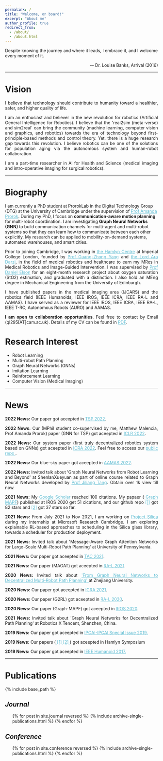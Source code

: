 ```yaml
---
permalink: /
title: "Welcome, on board!"
excerpt: "About me"
author_profile: true
redirect_from: 
  - /about/
  - /about.html
---
```





<p>Despite knowing the journey and where it leads, I embrace it, and I welcome every moment of it.</p>
<p style="text-align: right;">-- Dr. Louise Banks, Arrival (2016)</p>




<hr color="#FFFFFF" />

Vision
======
<div style="text-align: justify"> 

<p> I believe that technology should contribute to humanity toward a healthier, safer, and higher quality of life.  </p> 

<p> I am an enthusiast and believer in the new revolution for robotics (Artificial General Intelligence for Robotics). I believe that the 'real2sim (meta-verse) and sim2real' can bring the community (machine learning, computer vision and graphics, and robotics) towards the era of technology beyond first-principle-based methods and control theory. Yet, there is a huge research gap towards this revolution. I believe robotics can be one of the solutions for population aging via the autonomous system and human-robot collaboration. </p> 

<p> I am a part-time researcher in AI for Health and Science (medical imaging and intro-operative imaging for surgical robotics).  </p> 

<!-- <p> Thoughout my research jounery towards this revolution so far, I have been inspired by my superivisor (<a href="https://www.proroklab.org/" style="color:#5dbcd2;">Prof Amanda Prorok</a>),  (<a href="https://www.science.org/doi/10.1126/scirobotics.aam8638" style="color:#5dbcd2;"> Prof Guang-zhong Yang</a>-->

<hr color="#FFFFFF" />
</div>

Biography
======

<p>I am currently a PhD student at ProrokLab in the Digital Technology Group (DTG) at the University of Cambridge under the supervision of <a href="https://www.proroklab.org/" style="color:#5dbcd2;">Prof Amanda Prorok</a>. During my PhD, I focus on <b>communication-aware motion planning</b> for multi-robot coordination. I am investigating <b>Graph Neural Networks (GNN)</b> to build communication channels for multi-agent and multi-robot systems so that they can learn how to communicate between each other explicitly. 
 My research can be applied to mobility-on-demand systems, automated warehouses, and smart cities.</p> 

<div style="text-align: justify"> 

<p>Prior to joining Cambridge, I was working in <a href="https://www.imperial.ac.uk/hamlyn-centre/" style="color:#5dbcd2;">the Hamlyn Centre</a> at Imperial College London, founded by <a href="https://ieeexplore.ieee.org/author/37276270800" style="color:#5dbcd2;">Prof Guang-Zhong Yang</a> and <a href="https://www.imperial.ac.uk/people/a.darzi" style="color:#5dbcd2;">the Lord Ara Darzi</a>,  in the field of medical robotics and healthcare to earn my MRes in Medical Robotics and Image-Guided Intervention. I was supervised by <a href="https://www.imperial.ac.uk/people/daniel.elson" style="color:#5dbcd2;">Prof Daniel Elson</a> for an eight-month research project about oxygen saturation (StO2) estimation, and graduated with a distinction. I also hold an MEng degree in Mechanical Engineering from the University of Edinburgh.</p> 

<p>I have published papers in the medical imaging area (IJCARS) and the robotics field (IEEE Humanoids, IEEE IROS, IEEE ICRA, IEEE RA-L and AAMAS). I have served as a reviewer for IEEE IROS, IEEE ICRA, IEEE RA-L, IEEE T-RO, Autonomous Robots (AURO) and AAMAS.</p> 

<p><b>I am open to collaboration opportunities</b>. Feel free to contact by Email (ql295[AT]cam.ac.uk). Details of my CV can be found in <a href="../files/CV_QingbiaoLi.pdf" style="color:#5dbcd2;">PDF</a>.</p>

</div>

Research Interest
======
<ul>
<li>Robot Learning</li>
<li>Multi-robot Path Planning</li>
<li>Graph Neural Networks (GNNs)</li>
<li>Imitation Learning </li>
<li>Reinforcement Learning</li>
<li>Computer Vision (Medical Imaging) </li>
</ul>

<hr color="#FFFFFF" />

News
======
<div style="text-align: justify"> 

<p><b>2022 News:</b> Our paper got aceepted in <a href="https://arxiv.org/pdf/2012.14906.pdf" style="color:#5dbcd2;">TSP 2022</a>.</p>

<p><b>2022 News:</b> Our (MPhil student co-supervised by me, Matthew Malencia, Prof Amanda Prorok) paper (GNN for TSP) got aceepted in <a href="https://arxiv.org/pdf/2110.05291.pdf" style="color:#5dbcd2;">ICLR 2022</a>.</p>

<p><b>2022 News:</b> Our system paper (first truly decentralized robotics system based on GNNs) got aceepted in <a href="https://arxiv.org/pdf/2111.01777.pdf" style="color:#5dbcd2;">ICRA 2022</a>. Feel free to access our <a href="https://github.com/proroklab/rl_multi_agent_passage" style="color:#5dbcd2;"> public repo </a>. </p>

<p><b>2022 News:</b> Our blue-sky paper got aceepted in <a href="https://arxiv.org/pdf/2107.12254.pdf" style="color:#5dbcd2;">AAMAS 2022</a>.</p>

<p><b>2022 News:</b> Invited talk about 'Graph Neural Networks from Robot Learning and Beyond' at ShenlanXueyuan as part of online course related to Graph Neural Networks developed by <a href="https://www.cse.msu.edu/~tangjili/" style="color:#5dbcd2;">Prof Jiliang Tang</a>. Obtain over 1k view till now.</p>


<!-- <p><b>2021 News:</b> Invited Job talk at Northwest University, University of Cambridge, MIT, UCL, HKUST (Guangzhou), SCUT,  Tencent AI Lab and Tencent Robotics X.</p> -->
<p><b>2021 News:</b> My <a href="https://scholar.google.com/citations?user=63XXFoIAAAAJ&hl=en" style="color:#5dbcd2;">Google Scholar</a> reached 100 citations. My papaer (<a href="https://arxiv.org/pdf/1912.06095.pdf" style="color:#5dbcd2;"> Graph MAPF</a>) published at IROS 2020 get 51 cications, and our github repo <a href="https://github.com/proroklab/gnn_pathplanning" style="color:#5dbcd2;">[1]</a> got 82 stars and <a href="https://github.com/proroklab/magat_pathplanning" style="color:#5dbcd2;">[2]</a> got 37 stars so far. </p>

<p><b>2021 News:</b> From July 2021 to Nov 2021, I am working on <a href="https://www.microsoft.com/en-us/research/project/project-silica/" style="color:#5dbcd2;">Project Silica</a> during my internship at Microsoft Research Cambridge. I am exploring explainable RL-based approaches to scheduling in the Silica glass library, towards a scheduler for production deployment.</p>

<p><b>2021 News:</b> Invited talk about 'Message-Aware Graph Attention Networks for Large-Scale Multi-Robot Path Planning' at University of Pennsylvania.</p>

<p><b>2021 News:</b> Our paper got aceepted in <a href="https://arxiv.org/pdf/2007.15815.pdf" style="color:#5dbcd2;">TAC 2021</a>.</p>

<p><b>2021 News:</b> Our paper (MAGAT) got aceepted in <a href="https://arxiv.org/pdf/2011.13219.pdf" style="color:#5dbcd2;">RA-L 2021</a>.</p>

<p><b>2020 News:</b> Invited talk about <a href="https://drive.google.com/file/d/1-3objk27WuodPRhT8_wtOQyjHynNUGsq/view" style="color:#5dbcd2;">'From Graph Neural Networks to Decentralized Multi-Robot Path Planning' </a> at Zhejiang University.</p>

<p><b>2020 News:</b> Our paper got aceepted in <a href="https://arxiv.org/pdf/2011.04003" style="color:#5dbcd2;">ICRA 2021</a>.</p>

<p><b>2020 News:</b> Our paper (G2RL) got aceepted in <a href="https://arxiv.org/pdf/2005.05420.pdf" style="color:#5dbcd2;">RA-L 2020</a>.</p>

<p><b>2020 News:</b> Our paper (Graph-MAPF) got aceepted in <a href="https://arxiv.org/pdf/1912.06095.pdf" style="color:#5dbcd2;">IROS 2020</a>.</p>

<p><b>2021 News:</b> Invited talk about 'Graph Neural Networks for Decentralized Path Planning' at Robotics X Tencent, Shenzhen, China.</p>

<p><b>2019 News:</b> Our paper got aceepted in <a href="https://link.springer.com/article/10.1007/s11548-019-01940-2" style="color:#5dbcd2;">IPCAI-IPCAI Special Issue 2019.</a></p>

<p><b>2019 News:</b> Our papers (<a href="https://arxiv.org/pdf/1804.07116.pdf" style="color:#5dbcd2;"> [1] </a> <a href="https://arxiv.org/pdf/1804.02943.pdf" style="color:#5dbcd2;"> [2] </a>) got aceepted in  Hamlyn Symposium</a></p>

<p><b>2019 News:</b> Our paper got aceepted in <a href="https://qingbiaoli.github.io/files/humanoid2017.pdf" style="color:#5dbcd2;">IEEE Humanoid 2017.</a></p>

</div>



<!-- --------------------------------Third Person --------------------------- -->
<!-- Qingbiao Li is a PhD student at ProrokLab, the Digital Technology Group (DTG) at the University of Cambridge under the supervision of [Dr Amanda Prorok](https://www.proroklab.org/). 
His research interests include:
* Robot Learning, Multi-robot Path Planning, Graph Neural Networks (GNNs), Imitation Learning and Reinforcement Learning.

During his PhD, he focus on **communication-aware motion planning** for multi-robot coordination. 
He is effectively investigating **Graph Neural Networks (GNN)** to build communication channels for multi-agent and multi-robot systems so that agents/robots can learn how to communicate between each other explicitly. 
His research can be applied in mobility-on-demand, automated warehouse and smart cities. 

Prior to joining Cambridge,  he joined [Hamlyn Centre](https://www.imperial.ac.uk/hamlyn-centre/) at Imperial College London, found by [Prof Guang-Zhong Yang](https://ieeexplore.ieee.org/author/37276270800) and [Prof the Lord Ara Darzi](https://www.imperial.ac.uk/people/a.darzi) in the field of medical robots and healthcare for  the MRes in Medical Robotics and Image-Guided Intervention. He was supervised by [Prof Daniel Elson](https://www.imperial.ac.uk/people/daniel.elson) for eight-month research project about oxygen saturation (StO2) estimation, and graduated with Distinction for MRes degree. He also held a MEng degree in Mechanical Engineeringat  University of Edinburgh. 

He has published papers in medical imaging area (IJCARS) and robotics field (IEEE IROS, IEEE Humanoids and AAMAS). He has served as a reviewer for IEEE IROS, IEEE ICRA, IEEE RA-L, IEEE T-RO and AAMAS.

Details of his CV can be found at [PDF](./files/CV_QingbiaoLi.pdf). -->

<!-- <div style="text-align: justify"> 

<p>Qingbiao Li is a PhD student at ProrokLab, the Digital Technology Group (DTG) at the University of Cambridge under the supervision of <a href="https://www.proroklab.org/"
 style="color:#5dbcd2;">Dr Amanda Prorok</a>. 
His research interests include:</p>
<ul>
<li>Robot Learning, Multi-robot Path Planning, Graph Neural Networks (GNNs), Imitation Learning and Reinforcement Learning.</li>
</ul>

<p>During his PhD, he focus on <b>communication-aware motion planning</b> for multi-robot coordination. 
He is effectively investigating <b>Graph Neural Networks (GNN)</b> to build communication channels for multi-agent and multi-robot systems so that agents/robots can learn how to communicate between each other explicitly. 
His research can be applied in mobility-on-demand, automated warehouse and smart cities.</p>

<p>Prior to joining Cambridge,  he joined <a href="https://www.imperial.ac.uk/hamlyn-centre/" style="color:#5dbcd2;">Hamlyn Centre</a> at Imperial College London, found by <a href="https://ieeexplore.ieee.org/author/37276270800" style="color:#5dbcd2;">Prof Guang-Zhong Yang</a> and <a href="https://www.imperial.ac.uk/people/a.darzi" style="color:#5dbcd2;">Prof the Lord Ara Darzi</a>  in the field of medical robots and healthcare for  the MRes in Medical Robotics and Image-Guided Intervention. He was supervised by <a href="https://www.imperial.ac.uk/people/daniel.elson" style="color:#5dbcd2;">Prof Daniel Elson</a> for eight-month research project about oxygen saturation (StO2) estimation, and graduated with Distinction for MRes degree. He also held a MEng degree in Mechanical Engineeringat  University of Edinburgh.</p> 

<p>He has published papers in medical imaging area (IJCARS) and robotics field (IEEE IROS, IEEE Humanoids and AAMAS). He has served as a reviewer for IEEE IROS, IEEE ICRA, IEEE RA-L, IEEE T-RO and AAMAS.</p>

<p><b>He is open to collaboration opportunities</b> (anytime & anywhere) and <b>research internships</b> (open for Summer 2021). Feel free to contact by Email (ql295[AT]cam.ac.uk). Details of his CV can be found at <a href="../files/CV_QingbiaoLi.pdf" style="color:#5dbcd2;">PDF</a>.</p>


</div>
 -->

<!-- --------------------------------First Person --------------------------- -->


<!-- </div> -->

<!-- My research interests include:</p>
<ul>
<li>Robot Learning, Multi-robot Path Planning, Graph Neural Networks (GNNs), Imitation Learning and Reinforcement Learning.</li>
</ul>
<p> -->

<!-- 
<p>I am a PhD student at ProrokLab, the Digital Technology Group (DTG) at the University of Cambridge under the supervision of <a href="https://www.proroklab.org/"
 style="color:#5dbcd2;">Dr Amanda Prorok</a>. During my PhD, I focus on <b>communication-aware motion planning</b> for multi-robot coordination. 
I am effectively investigating <b>Graph Neural Networks (GNN)</b> to build communication channels for multi-agent and multi-robot systems so that agents/robots can learn how to communicate between each other explicitly. 
My research can be applied in mobility-on-demand, automated warehouse and smart cities.</p> 


<p>Prior to joining Cambridge,  I joined <a href="https://www.imperial.ac.uk/hamlyn-centre/" style="color:#5dbcd2;">Hamlyn Centre</a> at Imperial College London, found by <a href="https://ieeexplore.ieee.org/author/37276270800" style="color:#5dbcd2;">Prof Guang-Zhong Yang</a> and <a href="https://www.imperial.ac.uk/people/a.darzi" style="color:#5dbcd2;">Prof the Lord Ara Darzi</a>  in the field of medical robots and healthcare for  the MRes in Medical Robotics and Image-Guided Intervention. I was supervised by <a href="https://www.imperial.ac.uk/people/daniel.elson" style="color:#5dbcd2;">Prof Daniel Elson</a> for eight-month research project about oxygen saturation (StO2) estimation, and graduated with Distinction for MRes degree. I also held a MEng degree in Mechanical Engineering at  University of Edinburgh.</p> 

<p>I have published papers in medical imaging area (IJCARS) and robotics field (IEEE IROS, IEEE Humanoids and AAMAS). I have served as a reviewer for IEEE IROS, IEEE ICRA, IEEE RA-L, IEEE T-RO and AAMAS.</p>

<p><b>I am open to collaboration opportunities</b> (anytime & anywhere) and <b>research internships</b> (open for Summer 2021). Feel free to contact by Email (ql295[AT]cam.ac.uk). Details of my CV can be found at <a href="../files/CV_QingbiaoLi.pdf" style="color:#5dbcd2;">PDF</a>.</p>
 --> 



<hr color="#FFFFFF" />


Publications
======
<!--   <ul>{% for post in site.publications reversed %}
    {% include archive-single-cv.html %}
  {% endfor %}</ul> -->

{% include base_path %}

<!-- {% for post in site.publications reversed %}
  {% include archive-single.html %}
{% endfor %}
 -->

## <i>Journal</i>
  <ul>{% for post in site.journal reversed %}
    {% include archive-single-publications.html %}
  {% endfor %}</ul>

## <i>Conference</i>
  <ul>{% for post in site.conference reversed %}
    {% include archive-single-publications.html %}
  {% endfor %}</ul>